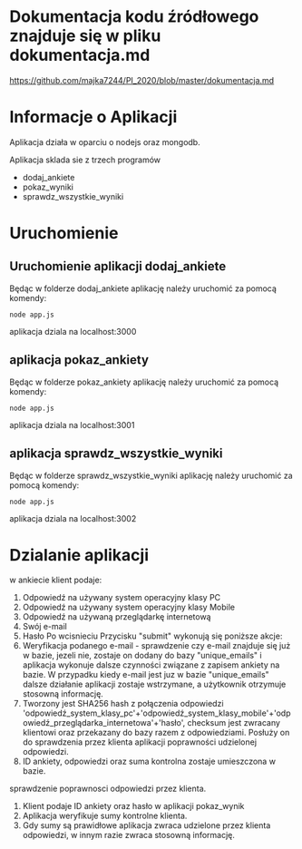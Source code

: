 # Dokumentacja kodu źródłowego znajduje się w pliku dokumentacja.md
https://github.com/majka7244/PI_2020/blob/master/dokumentacja.md
# Informacje o Aplikacji 
Aplikacja działa w oparciu o nodejs oraz mongodb.

Aplikacja sklada sie z trzech programów
* dodaj_ankiete
* pokaz_wyniki
* sprawdz_wszystkie_wyniki

# Uruchomienie 
## Uruchomienie aplikacji dodaj_ankiete
Będąc w folderze dodaj_ankiete aplikację należy uruchomić za pomocą komendy: 
```
node app.js
```
aplikacja dziala na localhost:3000
## aplikacja pokaz_ankiety
Będąc w folderze pokaz_ankiety aplikację należy uruchomić za pomocą komendy:
```
node app.js
```
aplikacja dziala na localhost:3001
## aplikacja sprawdz_wszystkie_wyniki
Będąc w folderze sprawdz_wszystkie_wyniki aplikację należy uruchomić za pomocą komendy:
```
node app.js
```
aplikacja dziala na localhost:3002


# Dzialanie aplikacji
w ankiecie klient podaje:
1. Odpowiedź na używany system operacyjny klasy PC 
2. Odpowiedź na używany system operacyjny klasy Mobile
1. Odpowiedź na używaną przeglądarkę internetową
2. Swój e-mail
3. Hasło 
Po wcisnieciu Przycisku "submit" wykonują się poniższe akcje:
1. Weryfikacja podanego e-mail - sprawdzenie czy e-mail znajduje się już w bazie, jezeli nie, zostaje on dodany do bazy "unique_emails" i aplikacja wykonuje dalsze czynności związane z zapisem ankiety na bazie. W przypadku kiedy e-mail jest juz w bazie "unique_emails" dalsze działanie aplikacji zostaje wstrzymane, a użytkownik otrzymuje stosowną informację. 
2. Tworzony jest SHA256 hash z połączenia odpowiedzi 'odpowiedź_system_klasy_pc'+'odpowiedź_system_klasy_mobile'+'odpowiedź_przeglądarka_internetowa'+'hasło', checksum jest zwracany klientowi oraz przekazany do bazy razem z odpowiedziami. Posłuży on do sprawdzenia przez klienta aplikacji poprawności udzielonej odpowiedzi. 
3. ID ankiety, odpowiedzi oraz suma kontrolna zostaje umieszczona w bazie. 

sprawdzenie poprawnosci odpowiedzi przez klienta. 
1. Klient podaje ID ankiety oraz hasło w aplikacji pokaz_wynik
2. Aplikacja weryfikuje sumy kontrolne klienta. 
3. Gdy sumy są prawidłowe aplikacja zwraca  udzielone przez klienta odpowiedzi, w innym razie zwraca stosowną informację. 
